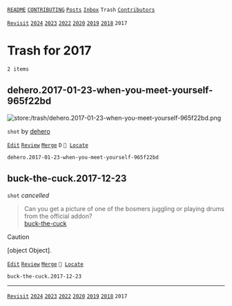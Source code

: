 [`README`](../../README.md) [`CONTRIBUTING`](../../CONTRIBUTING.md) [`Posts`](../posts/index.md) [`Inbox`](../inbox/index.md) `Trash` [`Contributors`](../contributors.md)

[`Revisit`](revisit.md) [`2024`](index.md) [`2023`](2023.md) [`2022`](2022.md) [`2020`](2020.md) [`2019`](2019.md) [`2018`](2018.md) `2017`

# Trash for 2017

`2 items`

## <span id="dehero.2017-01-23-when-you-meet-yourself-965f22bd">dehero.2017-01-23-when-you-meet-yourself-965f22bd</span>

![store:/trash/dehero.2017-01-23-when-you-meet-yourself-965f22bd.png](../../assets/previews/trash/dehero.2017-01-23-when-you-meet-yourself-965f22bd.avif "dehero.2017-01-23-when-you-meet-yourself-965f22bd")

`shot` by [dehero](../contributors.md#dehero)

[`Edit`](https://github.com/dehero/mwscr/issues/new?labels=editing&amp;template=editing.yml&amp;title=dehero.2017-01-23-when-you-meet-yourself-965f22bd&amp;postContent=store%3A%2Ftrash%2Fdehero.2017-01-23-when-you-meet-yourself-965f22bd.png&amp;postTitle=&amp;postTitleRu=&amp;postAuthor=dehero&amp;postType=shot&amp;postEngine=&amp;postAddon=&amp;postTags=&amp;postLocation=&amp;postMark=D&amp;postViolation=&amp;postTrash=&amp;postRequest=) [`Review`](https://github.com/dehero/mwscr/issues/new?labels=review&amp;template=review.yml&amp;title=dehero.2017-01-23-when-you-meet-yourself-965f22bd&amp;postMark=&amp;postViolation=) [`Merge`](https://github.com/dehero/mwscr/issues/new?labels=merging&amp;template=merging.yml&amp;title=dehero.2017-01-23-when-you-meet-yourself-965f22bd&amp;mergeWithIds=) `D` <code>📍 [Locate](https://github.com/dehero/mwscr/issues/new?labels=location&template=location.yml&title=dehero.2017-01-23-when-you-meet-yourself-965f22bd&postLocation=)</code>

```
dehero.2017-01-23-when-you-meet-yourself-965f22bd
```

## <span id="buck-the-cuck.2017-12-23">buck-the-cuck.2017-12-23</span>

`shot` _cancelled_

> Can you get a picture of one of the bosmers juggling or playing drums from the official addon?  
> [buck-the-cuck](../contributors.md#buck-the-cuck "2017-12-23")

> [!CAUTION]
> [object Object].

[`Edit`](https://github.com/dehero/mwscr/issues/new?labels=editing&amp;template=editing.yml&amp;title=buck-the-cuck.2017-12-23&amp;postContent=&amp;postTitle=&amp;postTitleRu=&amp;postAuthor=&amp;postType=shot&amp;postEngine=&amp;postAddon=&amp;postTags=&amp;postLocation=&amp;postMark=&amp;postViolation=uses-mods&amp;postTrash=&amp;postRequest=Can+you+get+a+picture+of+one+of+the+bosmers+juggling+or+playing+drums+from+the+official+addon%3F) [`Review`](https://github.com/dehero/mwscr/issues/new?labels=review&amp;template=review.yml&amp;title=buck-the-cuck.2017-12-23&amp;postMark=&amp;postViolation=) [`Merge`](https://github.com/dehero/mwscr/issues/new?labels=merging&amp;template=merging.yml&amp;title=buck-the-cuck.2017-12-23&amp;mergeWithIds=) <code>📍 [Locate](https://github.com/dehero/mwscr/issues/new?labels=location&template=location.yml&title=buck-the-cuck.2017-12-23&postLocation=)</code>

```
buck-the-cuck.2017-12-23
```

---

[`Revisit`](revisit.md) [`2024`](index.md) [`2023`](2023.md) [`2022`](2022.md) [`2020`](2020.md) [`2019`](2019.md) [`2018`](2018.md) `2017`
